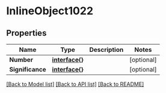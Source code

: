 # InlineObject1022

## Properties

Name | Type | Description | Notes
------------ | ------------- | ------------- | -------------
**Number** | [**interface{}**](.md) |  | [optional] 
**Significance** | [**interface{}**](.md) |  | [optional] 

[[Back to Model list]](../README.md#documentation-for-models) [[Back to API list]](../README.md#documentation-for-api-endpoints) [[Back to README]](../README.md)


